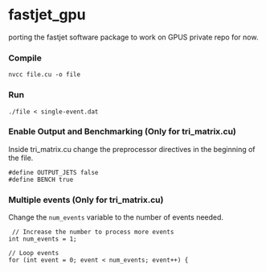 # fastjet_gpu
porting the fastjet software package to work on GPUS
private repo for now.

### Compile
```
nvcc file.cu -o file
```

### Run
```
./file < single-event.dat
```

### Enable Output and Benchmarking (Only for tri_matrix.cu)
Inside tri_matrix.cu
change the preprocessor directives in the beginning of the file.
```
#define OUTPUT_JETS false
#define BENCH true
```

### Multiple events (Only for tri_matrix.cu)
Change the `num_events` variable to the number of events needed.
```
 // Increase the number to process more events
int num_events = 1;

// Loop events
for (int event = 0; event < num_events; event++) {
```

